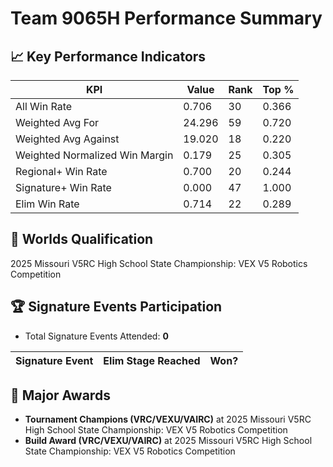 # Team 9065H Performance Summary

## 📈 Key Performance Indicators
| KPI | Value | Rank | Top % |
| --- | ----- | ---- | ----- |
| All Win Rate | 0.706 | 30 | 0.366 |
| Weighted Avg For | 24.296 | 59 | 0.720 |
| Weighted Avg Against | 19.020 | 18 | 0.220 |
| Weighted Normalized Win Margin | 0.179 | 25 | 0.305 |
| Regional+ Win Rate | 0.700 | 20 | 0.244 |
| Signature+ Win Rate | 0.000 | 47 | 1.000 |
| Elim Win Rate | 0.714 | 22 | 0.289 |


## 🎯 Worlds Qualification
2025 Missouri V5RC High School State Championship: VEX V5 Robotics Competition

## 🏆 Signature Events Participation
- Total Signature Events Attended: **0**

| Signature Event | Elim Stage Reached | Won? |
|:----------------|:-------------------|:----|


## 🥇 Major Awards
- **Tournament Champions (VRC/VEXU/VAIRC)** at 2025 Missouri V5RC High School State Championship: VEX V5 Robotics Competition
- **Build Award (VRC/VEXU/VAIRC)** at 2025 Missouri V5RC High School State Championship: VEX V5 Robotics Competition

